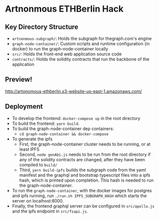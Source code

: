 # Artnonmous ETHBerlin Hack

## Key Directory Structure
* `artnonmous-subgraph/`: Holds the subgraph for thegraph.com's engine
* `graph-node-container/`: Custom scripts and runtime configuration (in docker) to run the graph-node-container locally
* `src/`: Holds the front-end web application source code
* `contracts/`: Holds the solidity contracts that run the backbone of the application 

## Preview!
http://artonomous-ethberlin.s3-website-us-east-1.amazonaws.com/

## Deployment
* To develop the frontend: `docker-compose up` in the root directory
* To build the frontend: `yarn build`.
* To build the graph-node-container dep containers: 
  * `cd graph-node-container && docker-compose`
* To generate the ipfs 
  * First, the graph-node-container cluster needs to be running, or at least IPFS
  * Second, `node genAbi.js` needs to be run from the root directory if any of the solidity contracts are changed, after they have been compiled to `build/`
  * Third, `yarn build-ipfs` builds the subgraph code from the yaml manifest and the graphql and bootstrap typescript files into a ipfs hash, which is printed upon completion. This hash is needed to run the graph-node-container.
* To run the `graph-node-container`, with the docker images for postgres and ipfs running, run `./run.sh IPFS_SUBGRAPH_HASH` which starts the server on localhost:8000.
* Finally, the frontend graphql server can be configured in `src/apollo.js` and the ipfs endpoint in `src/fsapi.js`.
